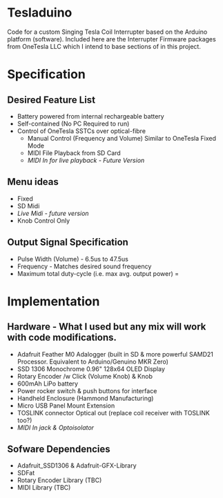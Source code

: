 # Tesladuino
Code for a custom Singing Tesla Coil Interrupter based on the Arduino platform
(software). Included here are the Interrupter Firmware packages from OneTesla
LLC which I intend to base sections of in this project.

# Specification
## Desired Feature List
* Battery powered from internal rechargeable battery
* Self-contained (No PC Required to run)
* Control of OneTesla SSTCs over optical-fibre
  * Manual Control (Frequency and Volume) Similar to OneTesla Fixed Mode
  * MIDI File Playback from SD Card
  * *MIDI In for live playback - Future Version*

## Menu ideas
* Fixed
* SD Midi
* *Live Midi - future version*
* Knob Control Only

## Output Signal Specification
* Pulse Width (Volume) - 6.5us to 47.5us
* Frequency - Matches desired sound frequency
* Maximum total duty-cycle (i.e. max avg. output power) =


# Implementation
## Hardware - What I used but any mix will work with code modifications.
* Adafruit Feather M0 Adalogger (built in SD & more powerful SAMD21 Processor.
  Equivalent to Arduino/Genuino MKR Zero)
* SSD 1306 Monochrome 0.96" 128x64 OLED Display
* Rotary Encoder /w Click (Volume Knob) & Knob
* 600mAh LiPo battery
* Power rocker switch & push buttons for interface
* Handheld Enclosure (Hammond Manufacturing)
* Micro USB Panel Mount Extension
* TOSLINK connector Optical out (replace coil receiver with TOSLINK too?)
* *MIDI In jack & Optoisolator*

## Sofware Dependencies
* Adafruit_SSD1306 & Adafruit-GFX-Library
* SDFat
* Rotary Encoder Library (TBC)
* MIDI Library (TBC)
